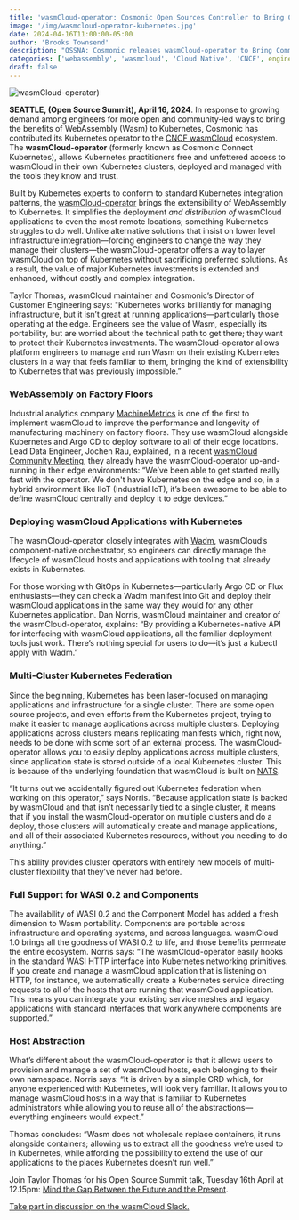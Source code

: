 ```yaml
---
title: 'wasmCloud-operator: Cosmonic Open Sources Controller to Bring Community Wasm to K8s'
image: '/img/wasmcloud-operator-kubernetes.jpg'
date: 2024-04-16T11:00:00-05:00
author: 'Brooks Townsend'
description: "OSSNA: Cosmonic releases wasmCloud-operator to Bring Community Wasm to K8s"
categories: ['webassembly', 'wasmcloud', 'Cloud Native', 'CNCF', engineering, cloud native]
draft: false
---
```


![wasmCloud-operator)](/img/wasmcloud-operator-kubernetes.jpg)

**SEATTLE, (Open Source Summit), April 16, 2024**. In response to growing demand among engineers for more open and community-led ways to bring the benefits of WebAssembly (Wasm) to Kubernetes, Cosmonic has contributed its Kubernetes operator to the [CNCF wasmCloud](https://www.cncf.io/projects/wasmcloud/) ecosystem. The **wasmCloud-operator** (formerly known as Cosmonic Connect Kubernetes), allows Kubernetes practitioners free and unfettered access to wasmCloud in their own Kubernetes clusters, deployed and managed with the tools they know and trust.

<!--truncate-->

Built by Kubernetes experts to conform to standard Kubernetes integration patterns, the [wasmCloud-operator](https://wasmcloud.com/docs/1.0/deployment/k8s/) brings the extensibility of WebAssembly to Kubernetes. It simplifies the deployment *and distribution of* wasmCloud applications to even the most remote locations; something Kubernetes struggles to do well. Unlike alternative solutions that insist on lower level infrastructure integration—forcing engineers to change the way they manage their clusters—the wasmCloud-operator offers a way to layer wasmCloud on top of Kubernetes without sacrificing preferred solutions. As a result, the value of major Kubernetes investments is extended and enhanced, without costly and complex integration.

Taylor Thomas, wasmCloud maintainer and Cosmonic’s Director of Customer Engineering says: "Kubernetes works brilliantly for managing infrastructure, but it isn’t great at running applications—particularly those operating at the edge. Engineers see the value of Wasm, especially its portability, but are worried about the technical path to get there; they want to protect their Kubernetes investments. The wasmCloud-operator allows platform engineers to manage and run Wasm on their existing Kubernetes clusters in a way that feels familiar to them, bringing the kind of extensibility to Kubernetes that was previously impossible.”

### WebAssembly on Factory Floors

Industrial analytics company [MachineMetrics](https://www.youtube.com/watch?v=fQdkNGZqYZA) is one of the first to implement wasmCloud to improve the performance and longevity of manufacturing machinery on factory floors. They use wasmCloud alongside Kubernetes and Argo CD to deploy software to all of their edge locations. Lead Data Engineer, Jochen Rau, explained, in a recent [wasmCloud Community Meeting](https://wasmcloud.com/community/2024/03/27/community-meeting), they already have the wasmCloud-operator up-and-running in their edge environments: “We’ve been able to get started really fast with the operator. We don't have Kubernetes on the edge and so, in a hybrid environment like IIoT (Industrial IoT), it’s been awesome to be able to define wasmCloud centrally and deploy it to edge devices.”

### Deploying wasmCloud Applications with Kubernetes

The wasmCloud-operator closely integrates with [Wadm](https://wasmcloud.com/docs/1.0/deployment/wadm/), wasmCloud’s component-native orchestrator, so engineers can directly manage the lifecycle of wasmCloud hosts and applications with tooling that already exists in Kubernetes.

For those working with GitOps in Kubernetes—particularly Argo CD or Flux enthusiasts—they can check a Wadm manifest into Git and deploy their wasmCloud applications in the same way they would for any other Kubernetes application. Dan Norris, wasmCloud maintainer and creator of the wasmCloud-operator, explains: “By providing a Kubernetes-native API for interfacing with wasmCloud applications, all the familiar deployment tools just work. There’s nothing special for users to do—it’s just a kubectl apply with Wadm.”

### Multi-Cluster Kubernetes Federation

Since the beginning, Kubernetes has been laser-focused on managing applications and infrastructure for a single cluster. There are some open source projects, and even efforts from the Kubernetes project, trying to make it easier to manage applications across multiple clusters. Deploying applications across clusters means replicating manifests which, right now, needs to be done with some sort of an external process. The wasmCloud-operator allows you to easily deploy applications across multiple clusters, since application state is stored outside of a local Kubernetes cluster. This is because of the underlying foundation that wasmCloud is built on [NATS](https://nats.io/).

“It turns out we accidentally figured out Kubernetes federation when working on this operator,” says Norris. “Because application state is backed by wasmCloud and that isn’t necessarily tied to a single cluster, it means that if you install the wasmCloud-operator on multiple clusters and do a deploy, those clusters will automatically create and manage applications, and all of their associated Kubernetes resources, without you needing to do anything.”

This ability provides cluster operators with entirely new models of multi-cluster flexibility that they’ve never had before.

### Full Support for WASI 0.2 and Components

The availability of WASI 0.2 and the Component Model has added a fresh dimension to Wasm portability. Components are portable across infrastructure and operating systems, and across languages. wasmCloud 1.0 brings all the goodness of WASI 0.2 to life, and those benefits permeate the entire ecosystem. Norris says: “The wasmCloud-operator easily hooks in the standard WASI HTTP interface into Kubernetes networking primitives. If you create and manage a wasmCloud application that is listening on HTTP, for instance, we automatically create a Kubernetes service directing requests to all of the hosts that are running that wasmCloud application. This means you can integrate your existing service meshes and legacy applications with standard interfaces that work anywhere components are supported.”

### Host Abstraction

What’s different about the wasmCloud-operator is that it allows users to provision and manage a set of wasmCloud hosts, each belonging to their own namespace. Norris says: “It is driven by a simple CRD which, for anyone experienced with Kubernetes, will look very familiar. It allows you to manage wasmCloud hosts in a way that is familiar to Kubernetes administrators while allowing you to reuse all of the abstractions—everything engineers would expect.”

Thomas concludes: “Wasm does not wholesale replace containers, it runs alongside containers; allowing us to extract all the goodness we’re used to in Kubernetes, while affording the possibility to extend the use of our applications to the places Kubernetes doesn’t run well.”

Join Taylor Thomas for his Open Source Summit talk, Tuesday 16th April at 12.15pm: [Mind the Gap Between the Future and the Present](https://sched.co/1aBMt).

[Take part in discussion on the wasmCloud Slack.](https://wasmcloud.slack.com/)
